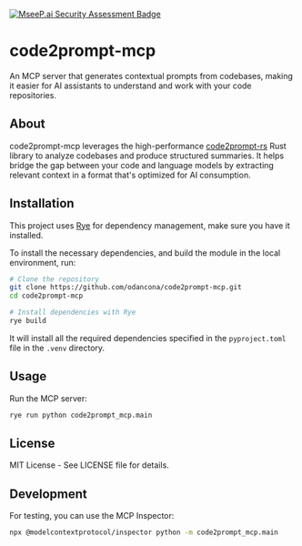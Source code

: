 [![MseeP.ai Security Assessment Badge](https://mseep.net/pr/odancona-code2prompt-mcp-badge.png)](https://mseep.ai/app/odancona-code2prompt-mcp)

# code2prompt-mcp

An MCP server that generates contextual prompts from codebases, making it easier for AI assistants to understand and work with your code repositories.

## About

code2prompt-mcp leverages the high-performance [code2prompt-rs](https://github.com/yourusername/code2prompt-rs) Rust library to analyze codebases and produce structured summaries. It helps bridge the gap between your code and language models by extracting relevant context in a format that's optimized for AI consumption.

## Installation

This project uses [Rye](https://rye.astral.sh/) for dependency management, make sure you have it installed.

To install the necessary dependencies, and build the module in the local environment, run:

```bash
# Clone the repository
git clone https://github.com/odancona/code2prompt-mcp.git
cd code2prompt-mcp

# Install dependencies with Rye
rye build
```

It will install all the required dependencies specified in the `pyproject.toml` file in the `.venv` directory.

## Usage

Run the MCP server:

```bash
rye run python code2prompt_mcp.main
```

## License

MIT License - See LICENSE file for details.

## Development

For testing, you can use the MCP Inspector:

```bash
npx @modelcontextprotocol/inspector python -m code2prompt_mcp.main
```
